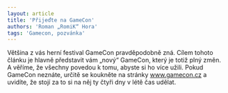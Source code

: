 ```yaml
---
layout: article
title: 'Přijeďte na GameCon'
authors: 'Roman „RomiK“ Hora'
tags: 'Gamecon, pozvánka'
---
```


Většina z vás herní festival GameCon
pravděpodobně zná. Cílem tohoto
článku je hlavně představit vám
„nový“ GameCon, který je totiž plný
změn. A věříme, že všechny povedou
k tomu, abyste si ho více užili. Pokud
GameCon neznáte, určitě se koukněte
na stránky www.gamecon.cz a
uvidíte, že stojí za to si na něj ty čtyři
dny v létě čas udělat.
